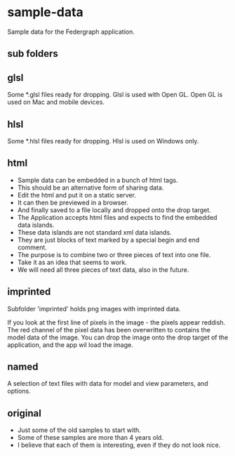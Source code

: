 # sample-data
Sample data for the Federgraph application.

## sub folders

## glsl
Some *.glsl files ready for dropping.
Glsl is used with Open GL.
Open GL is used on Mac and mobile devices.

## hlsl
Some *.hlsl files ready for dropping.
Hlsl is used on Windows only.

## html
- Sample data can be embedded in a bunch of html tags.
- This should be an alternative form of sharing data.
- Edit the html and put it on a static server.
- It can then be previewed in a browser.
- And finally saved to a file locally and dropped onto the drop target. 
- The Application accepts html files and expects to find the embedded data islands.
- These data islands are not standard xml data islands.
- They are just blocks of text marked by a special begin and end comment.
- The purpose is to combine two or three pieces of text into one file.
- Take it as an idea that seems to work.
- We will need all three pieces of text data, also in the future.

## imprinted
Subfolder 'imprinted' holds png images with imprinted data.

If you look at the first line of pixels in the image - the pixels appear reddish.
The red channel of the pixel data has been overwritten to contains the model data of the image.
You can drop the image onto the drop target of the application, and the app wil load the image.

## named
A selection of text files with data for model and view parameters, and options.

## original
- Just some of the old samples to start with.
- Some of these samples are more than 4 years old.
- I believe that each of them is interesting, even if they do not look nice.
